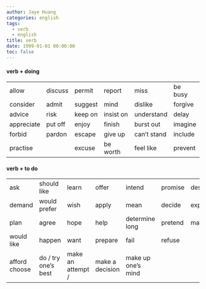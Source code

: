 ```yaml
---
author: Jaye Huang
categories: english
tags:
  - verb
  - english
title: verb
date: 1999-01-01 00:00:00
toc: false
---
```


#### verb + doing

|            |         |         |           |             |         |
| :--------- | :------ | :------ | :-------- | :---------- | :------ |
| allow      | discuss | permit  | report    | miss        | be busy |
| consider   | admit   | suggest | mind      | dislike     | forgive |
| advice     | risk    | keep on | insist on | understand  | delay   |
| appreciate | put off | enjoy   | finish    | burst out   | imagine |
| forbid     | pardon  | escape  | give up   | can’t stand | include |
| practise   |         | excuse  | be worth  | feel like   | prevent |

#### verb + to do

|               |                     |                   |                 |                    |         |        |
| :------------ | :------------------ | :---------------- | :-------------- | :----------------- | :------ | ------ |
| ask           | should like         | learn             | offer           | intend             | promise | desire |
| demand        | would prefer        | wish              | apply           | mean               | decide  | expect |
| plan          | agree               | hope              | help            | determine long     | pretend | manage |
| would like    | happen              | want              | prepare         | fail               | refuse  |
| afford choose | do / try one’s best | make an attempt / | make a decision | make up one’s mind |
